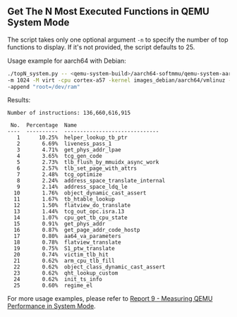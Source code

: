 ## Get The N Most Executed Functions in QEMU System Mode

The script takes only one optional argument `-n` to specify the number of top functions to display. If it's not provided, the script defaults to 25.

Usage example for aarch64 with Debian:

```bash
./topN_system.py -- <qemu-system-build>/aarch64-softmmu/qemu-system-aarch64 \
-m 1024 -M virt -cpu cortex-a57 -kernel images_debian/aarch64/vmlinuz -initrd images_debian/aarch64/initrd.gz \
-append "root=/dev/ram"
```

Results:

```
Number of instructions: 136,660,616,915

 No.  Percentage  Name
----  ----------  ------------------------------
   1      10.25%  helper_lookup_tb_ptr
   2       6.69%  liveness_pass_1
   3       4.71%  get_phys_addr_lpae
   4       3.65%  tcg_gen_code
   5       2.73%  tlb_flush_by_mmuidx_async_work
   6       2.57%  tlb_set_page_with_attrs
   7       2.48%  tcg_optimize
   8       2.24%  address_space_translate_internal
   9       2.14%  address_space_ldq_le
  10       1.76%  object_dynamic_cast_assert
  11       1.67%  tb_htable_lookup
  12       1.50%  flatview_do_translate
  13       1.44%  tcg_out_opc.isra.13
  14       1.07%  cpu_get_tb_cpu_state
  15       0.91%  get_phys_addr
  16       0.87%  get_page_addr_code_hostp
  17       0.80%  aa64_va_parameters
  18       0.78%  flatview_translate
  19       0.75%  S1_ptw_translate
  20       0.74%  victim_tlb_hit
  21       0.62%  arm_cpu_tlb_fill
  22       0.62%  object_class_dynamic_cast_assert
  23       0.62%  qht_lookup_custom
  24       0.62%  init_ts_info
  25       0.60%  regime_el
```

For more usage examples, please refer to [Report 9 - Measuring QEMU Performance in System Mode](https://ahmedkrmn.github.io/TCG-Continuous-Benchmarking/Measuring-QEMU-Performance-in-System-Mode/).
